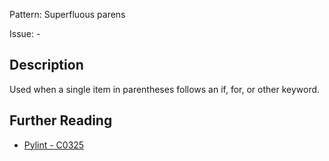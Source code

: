 Pattern: Superfluous parens

Issue: -

## Description

Used when a single item in parentheses follows an if, for, or other keyword.

## Further Reading

* [Pylint - C0325](http://pylint-messages.wikidot.com/messages:c0325)